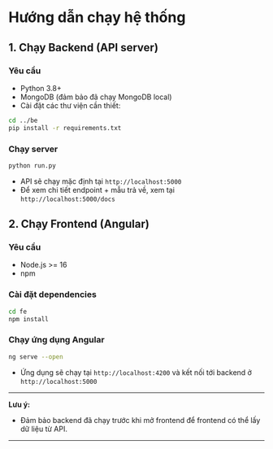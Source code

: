 # Hướng dẫn chạy hệ thống

## 1. Chạy Backend (API server)

### Yêu cầu
- Python 3.8+
- MongoDB (đảm bảo đã chạy MongoDB local)
- Cài đặt các thư viện cần thiết:

```sh
cd ../be
pip install -r requirements.txt
```

### Chạy server
```sh
python run.py
```
- API sẽ chạy mặc định tại `http://localhost:5000`
- Để xem chi tiết endpoint + mẫu trả về, xem tại `http://localhost:5000/docs`

## 2. Chạy Frontend (Angular)

### Yêu cầu
- Node.js >= 16
- npm

### Cài đặt dependencies
```sh
cd fe
npm install
```

### Chạy ứng dụng Angular
```sh
ng serve --open
```
- Ứng dụng sẽ chạy tại `http://localhost:4200` và kết nối tới backend ở `http://localhost:5000`

---

**Lưu ý:**  
- Đảm bảo backend đã chạy trước khi mở frontend để frontend có thể lấy dữ liệu từ API.
---
